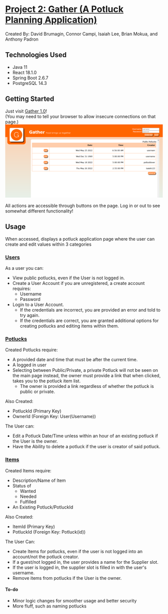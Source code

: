 # <u>Project 2: Gather (A Potluck Planning Application)</u>

Created By: 
David Brumagin,
Connor Campi,
Isaiah Lee,
Brian Mokua, and
Anthony Padron 


## Technologies Used
- Java 11
- React 18.1.0
- Spring Boot 2.6.7
- PostgreSQL 14.3

## Getting Started
Just visit [Gather 1.0](https://main.d3pbgde6ddw94g.amplifyapp.com/)!<br>
(You may need to tell your browser to allow insecure connections on that page.)
![Page example](/firefox_YJ9pN7e8nc.png)

All actions are accessible through buttons on the page. Log in or out to see somewhat different functionality!

## Usage
When accessed, displays a potluck application page where the user can create and edit values within 3 categories

### <u>Users</u>
As a user you can:
* View public potlucks, even if the User is not logged in.
* Create a User Account if you are unregistered, a create account requires:
  * Username
  * Password
* Login to a User Account.
  * If the credentials are incorrect, you are provided an error and told to try again.
  * If the credentials are correct, you are granted additional options for creating potlucks and editing items within them.

 

### <u>Potlucks</u>
Created Potlucks require:
* A provided date and time that must be after the current time.
* A logged in user
* Selecting between Public/Private, a private Potluck will not be seen on the main page instead, the owner must provide a link that when clicked, takes you to the potluck item list.
  * The owner is provided a link regardless of whether the potluck is public or private.

Also Created:
- PotluckId (Primary Key)
- OwnerId (Foreign Key: User(Username))


The User can:
* Edit a Potluck Date/Time unless within an hour of an existing potluck if the User is the owner.
* Have the Ability to delete a potluck if the user is creator of said potluck.




### <u>Items</u>
Created Items require:
* Description/Name of Item
* Status of
  * Wanted 
  * Needed
  * Fulfilled
* An Existing Potluck/PotluckId

Also Created:
* ItemId (Primary Key)
* PotluckId (Foreign Key: Potluck(id))


The User Can:
* Create Items for potlucks, even if the user is not logged into an account/not the potluck creator.
* If a guest/not logged in, the user provides a name for the Supplier slot.
* If the user is logged in, the supplier slot is filled in with the user's username.
* Remove items from potlucks if the User is the owner.

#### To-do
- Minor logic changes for smoother usage and better security
- More fluff, such as naming potlucks
